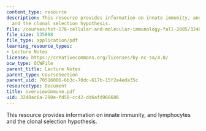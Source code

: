 ```yaml
---
content_type: resource
description: This resource provides information on innate immunity, and lymphocytes
  and the clonal selection hypothesis.
file: /courses/hst-176-cellular-and-molecular-immunology-fall-2005/3240ac6a290efd50cc42dd6afd966606_overviewimmune.pdf
file_size: 135888
file_type: application/pdf
learning_resource_types:
- Lecture Notes
license: https://creativecommons.org/licenses/by-nc-sa/4.0/
ocw_type: OCWFile
parent_title: Lecture Notes
parent_type: CourseSection
parent_uid: 70516006-6b3c-70dc-617b-15f2e4eda35c
resourcetype: Document
title: overviewimmune.pdf
uid: 3240ac6a-290e-fd50-cc42-dd6afd966606
---
```

This resource provides information on innate immunity, and lymphocytes and the clonal selection hypothesis.